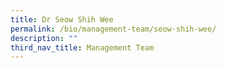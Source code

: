 ```yaml
---
title: Dr Seow Shih Wee
permalink: /bio/management-team/seow-shih-wee/
description: ""
third_nav_title: Management Team
---
```

